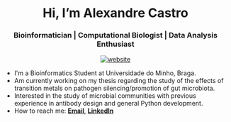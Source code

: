 

<p align="center">
  <h1 align="center">Hi, I’m Alexandre Castro</h1>
</p>
<h3 align="center">Bioinformatician | Computational Biologist | Data Analysis Enthusiast</h3>

<p align="center"> 
<a href="https://areias03.github.io/"><img align="center" 
     src="https://img.shields.io/website?down_message=offline&style=flat&up_message=online&url=https%3A%2F%2Fareias03.github.io%2F" 
     alt="website" /></a> </p>
<ul> 
  <li>I'm a Bioinformatics Student at Universidade do Minho, Braga.</li>
  <li>Am currently working on my thesis regarding the study of the effects of transition metals on pathogen silencing/promotion of gut microbiota.</li>
  <li>Interested in the study of microbial communities with previous experience in antibody design and general Python development.</li>
  <li>How to reach me: <b><a href = "mailto: alexandreareias1718@gmail.com">Email</a></b>, <b><a href = "https://linkedin.com/in/alexandre-castro-24b9b71b0">LinkedIn</a></b></li>
</ul>

